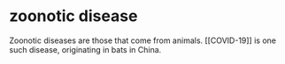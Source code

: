 # zoonotic disease

Zoonotic diseases are those that come from animals. [[COVID-19]] is one such disease, originating in bats in China.
